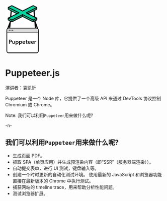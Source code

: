 ![](/md/29446482-04f7036a-841f-11e7-9872-91d1fc2ea683.png)
# Puppeteer.js


演讲者：袁凯忻

Puppeteer 是一个 Node 库，它提供了一个高级 API 来通过 DevTools 协议控制 Chromium 或 Chrome。

<!-- .element: class="fragment" data-fragment-index=1 -->

Note:
我们可以利用`Puppeteer`用来做什么呢?

-n-

<!-- .slide: data-transition="fade"-->
<!-- .slide: data-background="#425066"-->

## 我们可以利用`Puppeteer`用来做什么呢?

- 生成页面 PDF。
- 抓取 SPA（单页应用）并生成预渲染内容（即“SSR”（服务器端渲染））。
- 自动提交表单，进行 UI 测试，键盘输入等。
- 创建一个时时更新的自动化测试环境。 使用最新的 JavaScript 和浏览器功能直接在最新版本的 Chrome 中执行测试。
- 捕获网站的 timeline trace，用来帮助分析性能问题。
- 测试浏览器扩展。

<!-- .element: class="fragment" data-fragment-index=1 -->

